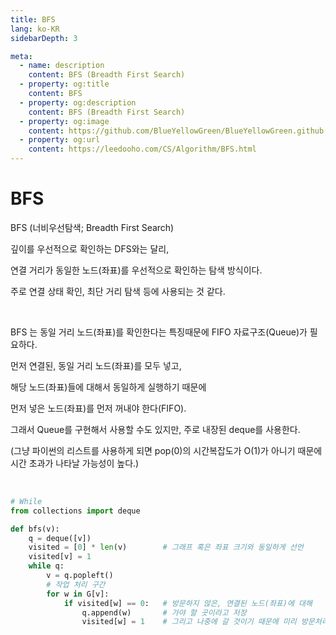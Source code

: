 ```yaml
---
title: BFS
lang: ko-KR
sidebarDepth: 3

meta:
  - name: description
    content: BFS (Breadth First Search)
  - property: og:title
    content: BFS
  - property: og:description
    content: BFS (Breadth First Search)
  - property: og:image
    content: https://github.com/BlueYellowGreen/BlueYellowGreen.github.io/blob/main/.vuepress/public/assets/img/BFS-png.png?raw=true
  - property: og:url
    content: https://leedooho.com/CS/Algorithm/BFS.html
---
```


# BFS

BFS (너비우선탐색; Breadth First Search)

깊이를 우선적으로 확인하는 DFS와는 달리,

연결 거리가 동일한 노드(좌표)를 우선적으로 확인하는 탐색 방식이다.

주로 연결 상태 확인, 최단 거리 탐색 등에 사용되는 것 같다.

<br>

BFS 는 동일 거리 노드(좌표)를 확인한다는 특징때문에 FIFO 자료구조(Queue)가 필요하다.

먼저 연결된, 동일 거리 노드(좌표)를 모두 넣고,

해당 노드(좌표)들에 대해서 동일하게 실행하기 때문에

먼저 넣은 노드(좌표)를 먼저 꺼내야 한다(FIFO).

그래서 Queue를 구현해서 사용할 수도 있지만, 주로 내장된 deque를 사용한다.

(그냥 파이썬의 리스트를 사용하게 되면 pop(0)의 시간복잡도가 O(1)가 아니기 때문에 시간 초과가 나타날 가능성이 높다.)

<br>

```python
# While
from collections import deque

def bfs(v):
    q = deque([v])
    visited = [0] * len(v)        # 그래프 혹은 좌표 크기와 동일하게 선언
    visited[v] = 1
    while q:
        v = q.popleft()
        # 작업 처리 구간
        for w in G[v]:
            if visited[w] == 0:   # 방문하지 않은, 연결된 노드(좌표)에 대해
                q.append(w)       # 가야 할 곳이라고 저장
                visited[w] = 1    # 그리고 나중에 갈 것이기 때문에 미리 방문처리
```

<br>